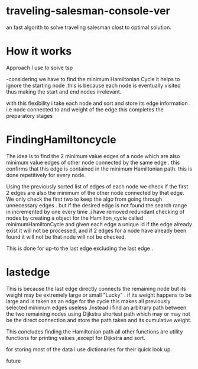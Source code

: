 # traveling-salesman-console-ver
an fast  algorith to solve traveling salesman clost to optimal solution.



# How it works
Approach I use to solve tsp

-considering we have to find the minimum Hamiltonian Cycle it helps to ignore the starting node .this is because each node is eventually visited thus making the start and end nodes irrelevant.

with this flexibility i take each node and sort and store its edge information . i.e node connected to and weight of the edge.this completes the preparatory stages


# FindingHamiltoncycle

The idea is to find the 2 minimum value edges of a node which are also minimum value edges of other node connected by the same edge . this confirms that this edge is contained in the minimum Hamiltonian path. this is done repetitively for every node.

Using the previously sorted list of edges of each node we check if the first 2 edges are also the minimum of the other node connected by that edge. We only check the first two to keep the algo from going through unnecessary edges . but if the desired edge is not found the search range in incremented by one every time .i have removed redundant checking of nodes by creating a object for the Hamilton_cycle called minimumHamiltonCycle and given each edge a unique id if the edge already exist it will not be processed, and if 2 edges for a node have already been found it will not be that node will not be checked.

This is done for up-to the last edge excluding the last edge .

# lastedge

This is because the last edge directly connects the remaining node but its weight may be extremely large or small "Lucky" . if its weight happens to be large and is taken as an edge for the cycle this makes all previously selected minimum edges useless .Instead i find an arbitrary path between the two remaining nodes using Dijkstra shortest path which may or may not be the direct connection and store the path taken and its cumulative weight.

This concludes finding the Hamiltonian path all other functions are utility functions for printing values ,except for Dijkstra and sort.

for storing most of the data i use dictionaries for their quick look up.

 future
